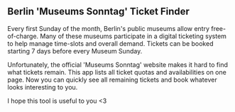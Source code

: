 ## Berlin 'Museums Sonntag' Ticket Finder

Every first Sunday of the month, Berlin's public museums allow entry free-of-charge.
Many of these museums participate in a digital ticketing system to help manage time-slots and overall demand.
Tickets can be booked starting 7 days before every Museum Sunday.

Unfortunately, the official 'Museums Sonntag' website makes it hard to find what tickets remain.
This app lists all ticket quotas and availabilities on one page.
Now you can quickly see all remaining tickets and book whatever looks interesting to you.

I hope this tool is useful to you <3
